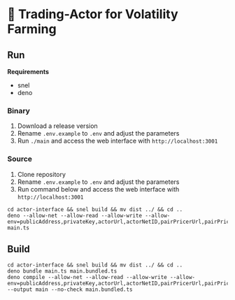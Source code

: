 # 🦕 Trading-Actor for Volatility Farming

## Run

**Requirements**
- snel
- deno

### Binary
1. Download a release version
2. Rename `.env.example` to `.env` and adjust the parameters
3. Run `./main` and access the web interface with `http://localhost:3001`


### Source
1. Clone repository
2. Rename `.env.example` to `.env` and adjust the parameters
3. Run command below and access the web interface with `http://localhost:3001`
```
cd actor-interface && snel build && mv dist ../ && cd ..
deno --allow-net --allow-read --allow-write --allow-env=publicAddress,privateKey,actorUrl,actorNetID,pairPricerUrl,pairPricerNetID,sleepSeconds,defaultPriority main.ts
```

## Build

```
cd actor-interface && snel build && mv dist ../ && cd ..
deno bundle main.ts main.bundled.ts
deno compile --allow-net --allow-read --allow-write --allow-env=publicAddress,privateKey,actorUrl,actorNetID,pairPricerUrl,pairPricerNetID,sleepSeconds,defaultPriority --output main --no-check main.bundled.ts
```
